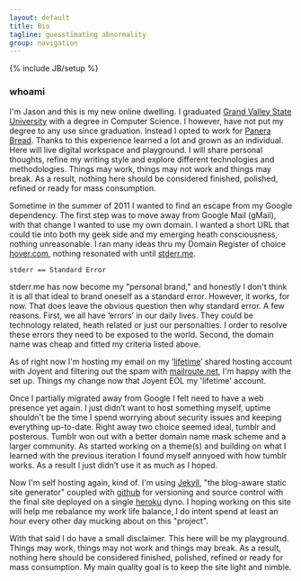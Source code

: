 ```yaml
---
layout: default
title: Bio
tagline: guesstimating abnormality
group: navigation
---
```

{% include JB/setup %}
### whoami
I'm Jason and this is my new online dwelling. I graduated [Grand Valley State University](http://gvsu.edu) with a degree in Computer Science. I however, have not put my degree to any use since graduation. Instead I opted to work for [Panera Bread](http://panerabread.com). Thanks to this experience learned a lot and grown as an individual. Here will live digital workspace and playground. I will share personal thoughts, refine my writing style and explore different technologies and methodologies. Things may work, things may not work and things may break. As a result, nothing here should be considered finished, polished, refined or ready for mass consumption.

Sometime in the summer of 2011 I wanted to find an escape from my Google dependency. The first step was to move away from Google Mail (gMail), with that change I wanted to use my own domain. I wanted a short URL that could tie into both my geek side and my emerging heath consciousness, nothing unreasonable. I ran many ideas thru my Domain Register of choice [hover.com](https://www.hover.com/), nothing resonated with until [stderr.me](http://stderr.me).

	stderr == Standard Error

stderr.me has now become my "personal brand," and honestly I don't think it is all that ideal to brand oneself as a standard error. However, it works, for now. That does leave the obvious question then why standard error. A few reasons. First, we all have ‘errors’ in our daily lives. They could be technology related, heath related or just our personalties. I order to resolve these errors they need to be exposed to the world. Second, the domain name was cheap and fitted my criteria listed above.

As of right now I'm hosting my email on my ‘[lifetime](http://discuss.joyent.com/viewtopic.php?id=33682&p=34)’ shared hosting account with Joyent and filtering out the spam with [mailroute.net](http://mailroute.net), I'm happy with the set up. Things my change now that Joyent EOL my 'lifetime' account.

Once I partially migrated away from Google I felt need to have a web presence yet again. I just didn’t want to host something myself, uptime shouldn't be the time I spend worrying about security issues and keeping everything up-to-date. Right away two choice seemed ideal, tumblr and posterous. Tumblr won out with a better domain name mask scheme and a larger community. As started working on a theme(s) and building on what I learned with the previous iteration I found myself annyoed with how tumblr works. As a result I just didn’t use it as much as I hoped.

Now I'm self hosting again, kind of. I'm using [Jekyll](http://jekyllrb.com/), "the blog-aware static site generator" coupled with [github](http://github.com) for versioning and source control with the final site deployed on a single [heroku](http://heroku.com) dyno. I hoping working on this site will help me rebalance my work life balance, I do intent spend at least an hour every other day mucking about on this "project".

With that said I do have a small disclaimer. This here will be my playground. Things may work, things may not work and things may break. As a result, nothing here should be considered finished, polished, refined or ready for mass consumption. My main quality goal is to keep the site light and nimble.